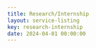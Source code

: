 ```yaml
---
title: Research/Internship
layout: service-listing
key: research-internship
date: 2024-04-01 00:00:00
---
```


